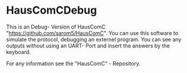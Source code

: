 # HausComCDebug

This is an Debug- Version of HausComC "https://github.com/sarom5/HausComC".
You can use this software to simulate the protocol, debugging an externel program. You can see any outputs without using an UART- Port and insert the answers by the keyboard.

For any information see the "HausComC" - Repository. 
